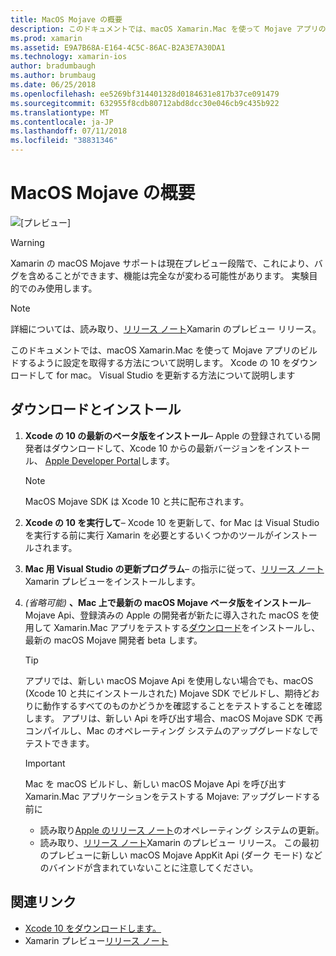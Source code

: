 ```yaml
---
title: MacOS Mojave の概要
description: このドキュメントでは、macOS Xamarin.Mac を使って Mojave アプリのビルドするように設定を取得する方法について説明します。 Xcode の 10 をダウンロードして for mac。 Visual Studio を更新する方法について説明します
ms.prod: xamarin
ms.assetid: E9A7B68A-E164-4C5C-86AC-B2A3E7A30DA1
ms.technology: xamarin-ios
author: bradumbaugh
ms.author: brumbaug
ms.date: 06/25/2018
ms.openlocfilehash: ee5269bf314401328d0184631e817b37ce091479
ms.sourcegitcommit: 632955f8cdb80712abd8dcc30e046cb9c435b922
ms.translationtype: MT
ms.contentlocale: ja-JP
ms.lasthandoff: 07/11/2018
ms.locfileid: "38831346"
---
```

# <a name="getting-started-with-macos-mojave"></a>MacOS Mojave の概要

![[プレビュー]](~/media/shared/preview.png)

> [!WARNING]
> Xamarin の macOS Mojave サポートは現在プレビュー段階で、これにより、バグを含めることができます、機能は完全なが変わる可能性があります。
> 実験目的でのみ使用します。

> [!NOTE]
> 詳細については、読み取り、[リリース ノート](https://releases.xamarin.com/preview-release-xcode-10-beta/)Xamarin のプレビュー リリース。

このドキュメントでは、macOS Xamarin.Mac を使って Mojave アプリのビルドするように設定を取得する方法について説明します。 Xcode の 10 をダウンロードして for mac。 Visual Studio を更新する方法について説明します

## <a name="download-and-install"></a>ダウンロードとインストール

1. **Xcode の 10 の最新のベータ版をインストール**– Apple の登録されている開発者はダウンロードして、Xcode 10 からの最新バージョンをインストール、 [Apple Developer Portal](https://developer.apple.com/download/)します。

   > [!NOTE]
   > MacOS Mojave SDK は Xcode 10 と共に配布されます。

2. **Xcode の 10 を実行して**– Xcode 10 を更新して、for Mac は Visual Studio を実行する前に実行 Xamarin を必要とするいくつかのツールがインストールされます。

3. **Mac 用 Visual Studio の更新プログラム**– の指示に従って、[リリース ノート](https://releases.xamarin.com/preview-release-xcode-10-beta/)Xamarin プレビューをインストールします。

4. _(省略可能)_ **、Mac 上で最新の macOS Mojave ベータ版をインストール**– Mojave Api、登録済みの Apple の開発者が新たに導入された macOS を使用して Xamarin.Mac アプリをテストする[ダウンロード](https://developer.apple.com/download/)をインストールし、最新の macOS Mojave 開発者 beta します。

   > [!TIP]
   > アプリでは、新しい macOS Mojave Api を使用しない場合でも、macOS (Xcode 10 と共にインストールされた) Mojave SDK でビルドし、期待どおりに動作するすべてのものかどうかを確認することをテストすることを確認します。 アプリは、新しい Api を呼び出す場合、macOS Mojave SDK で再コンパイルし、Mac のオペレーティング システムのアップグレードなしでテストできます。

   > [!IMPORTANT]
   > Mac を macOS ビルドし、新しい macOS Mojave Api を呼び出す Xamarin.Mac アプリケーションをテストする Mojave: アップグレードする前に
   > - 読み取り[Apple のリリース ノート](https://developer.apple.com/download/)のオペレーティング システムの更新。
   > - 読み取り、[リリース ノート](https://releases.xamarin.com/preview-release-xcode-10-beta/)Xamarin のプレビュー リリース。 この最初のプレビューに新しい macOS Mojave AppKit Api (ダーク モード) などのバインドが含まれていないことに注意してください。

## <a name="related-links"></a>関連リンク

- [Xcode 10 をダウンロードします。](https://developer.apple.com/download/)
- Xamarin プレビュー[リリース ノート](https://releases.xamarin.com/preview-release-xcode-10-beta/)
